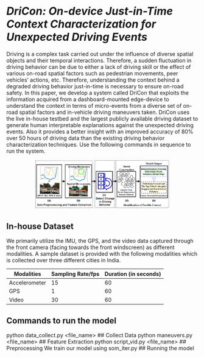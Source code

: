 
# <strong><em>DriCon: On-device Just-in-Time Context Characterization for Unexpected Driving Events</em></strong>
Driving is a complex task carried out under the influence of diverse spatial objects and their temporal interactions. Therefore, a sudden fluctuation in driving behavior can be due to either a lack of driving skill or the effect of various on-road spatial factors such as pedestrian movements, peer vehicles’ actions, etc. Therefore, understanding the context behind a degraded driving behavior just-in-time is necessary to ensure on-road safety. In this paper, we develop a system called DriCon that exploits the information acquired from a dashboard-mounted edge-device to understand the context in terms of micro-events from a diverse set of on-road spatial factors and in-vehicle driving maneuvers taken. DriCon uses the live in-house testbed and the largest publicly available driving dataset to generate human interpretable explanations against the unexpected driving events. Also it provides a better insight with an improved accuracy of 80% over 50 hours of driving data than the existing driving behavior characterization techniques.
Use the following commands in sequence to run the system.
<p align="center">
      <img src="Images/framework.png" width="70%"/>
</p>

## In-house Dataset
We primarily utilize the IMU, the GPS, and the video data captured through the front camera (facing towards the front windscreen) as different modalities. A sample dataset is provided with the following modalities which is collected over three different cities in India.

| Modalities    | Sampling Rate/fps | Duration (in seconds) |
|---------------|-------------------|-----------------------|
| Accelerometer | 15                | 60                    |
| GPS           | 1                 | 60                    |
| Video         | 30                | 60                    |


## Commands to run the model
python data_collect.py <file_name> ## Collect Data
python maneuvers.py <file_name> ## Feature Extraction
python script_vid.py <file_name> ## Preprocessing
We train our model using som_iter.py ## Running the model
